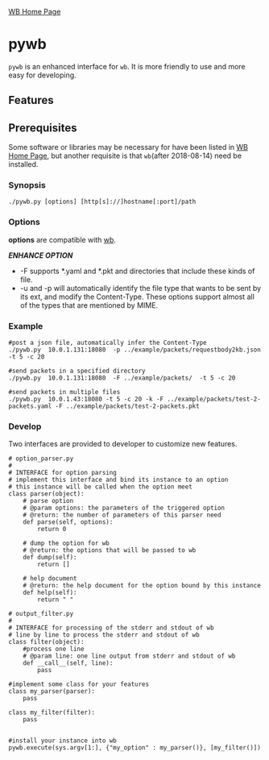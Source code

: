 [WB Home Page](../README.md)

# pywb

`pywb` is an enhanced interface for `wb`. It is more friendly to use and more easy for developing.

## Features

## Prerequisites

Some software or libraries may be necessary for have been listed in [WB Home Page](../README.md), but another requisite is that `wb`(after 2018-08-14) need be installed.

### Synopsis

```
./pywb.py [options] [http[s]://]hostname[:port]/path
```

### Options

**options** are compatible with [wb](../wb/README.md).


***ENHANCE OPTION***

- -F supports *.yaml and *.pkt and directories that include these kinds of file.
- -u and -p will automatically identify the file type that wants to be sent by its ext, and modify the Content-Type. These options support almost all of the types that are mentioned by MIME.

### Example

```
#post a json file, automatically infer the Content-Type
./pywb.py  10.0.1.131:18080  -p ../example/packets/requestbody2kb.json  -t 5 -c 20

#send packets in a specified directory
./pywb.py  10.0.1.131:18080  -F ../example/packets/  -t 5 -c 20

#send packets in multiple files
./pywb.py  10.0.1.43:18080 -t 5 -c 20 -k -F ../example/packets/test-2-packets.yaml -F ../example/packets/test-2-packets.pkt​
```

### Develop
Two interfaces are provided to developer to customize new features. 
```
# option_parser.py
#
# INTERFACE for option parsing
# implement this interface and bind its instance to an option
# this instance will be called when the option meet
class parser(object):
    # parse option
    # @param options: the parameters of the triggered option 
    # @return: the number of parameters of this parser need
    def parse(self, options):
        return 0
    
    # dump the option for wb
    # @return: the options that will be passed to wb
    def dump(self):
        return []

    # help document
    # @return: the help document for the option bound by this instance 
    def help(self):
        return " "

# output_filter.py
#
# INTERFACE for processing of the stderr and stdout of wb
# line by line to process the stderr and stdout of wb
class filter(object):
    #process one line
    # @param line: one line output from stderr and stdout of wb
    def __call__(self, line):
        pass

#implement some class for your features
class my_parser(parser):
    pass

class my_filter(filter):
    pass


#install your instance into wb
pywb.execute(sys.argv[1:], {"my_option" : my_parser()}, [my_filter()])
```